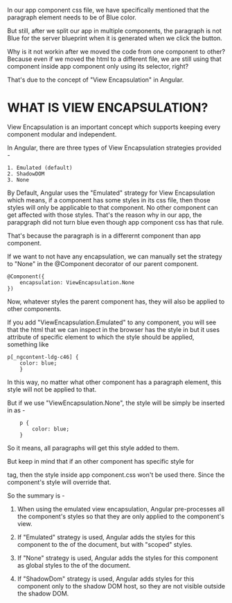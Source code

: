 In our app component css file, we have specifically mentioned that the paragraph element needs to be of Blue color.

But still, after we split our app in multiple components, the paragraph is not Blue for the server blueprint when it is generated when we click the button.

Why is it not workin after we moved the code from one component to other? Because even if we moved the html to a different file, we are still using that component inside app component only using its selector, right?

That's due to the concept of "View Encapsulation" in Angular.

# WHAT IS VIEW ENCAPSULATION?

View Encapsulation is an important concept which supports keeping every component modular and independent.

In Angular, there are three types of View Encapsulation strategies provided - 

    1. Emulated (default)
    2. ShadowDOM
    3. None

By Default, Angular uses the "Emulated" strategy for View Encapsulation which means, if a component has some styles in its css file, then those styles will only be applicable to that component. No other component can get affected with those styles. That's the reason why in our app, the parapgraph did not turn blue even though app component css has that rule.

That's because the paragraph is in a differernt component than app component.

If we want to not have any encapsulation, we can manually set the strategy to "None" in the @Component decorator of our parent component.

    @Component({
        encapsulation: ViewEncapsulation.None
    })

Now, whatever styles the parent component has, they will also be applied to other components.

If you add "ViewEncapsulation.Emulated" to any component, you will see that the html that we can inspect in the browser has the style in <head> but it uses attribute of specific element to which the style should be applied, something like 

    p[_ngcontent-ldg-c46] {
        color: blue;
        }

In this way, no matter what other component has a paragraph element, this style will not be applied to that.


But if we use "ViewEncapsulation.None", the style will be simply be inserted in <head> as -   

        p {
            color: blue;
        }

So it means, all paragraphs will get this style added to them.

But keep in mind that if an other component has specific style for <p> tag, then the style inside app component.css won't be used there. Since the component's style will override that.


So the summary is - 

 1. When using the emulated view encapsulation, Angular pre-processes all the component's styles so that they are only applied to the component's view.

 2. If "Emulated" strategy is used, Angular adds the styles for this component to the <head> of the document, but with "scoped" styles.

 3. If "None" strategy is used, Angular adds the styles for this component as global styles to the <head> of the document.

 4. If "ShadowDom" strategy is used, Angular adds styles for this component only to the shadow DOM host, so they are not visible outside the shadow DOM. 
